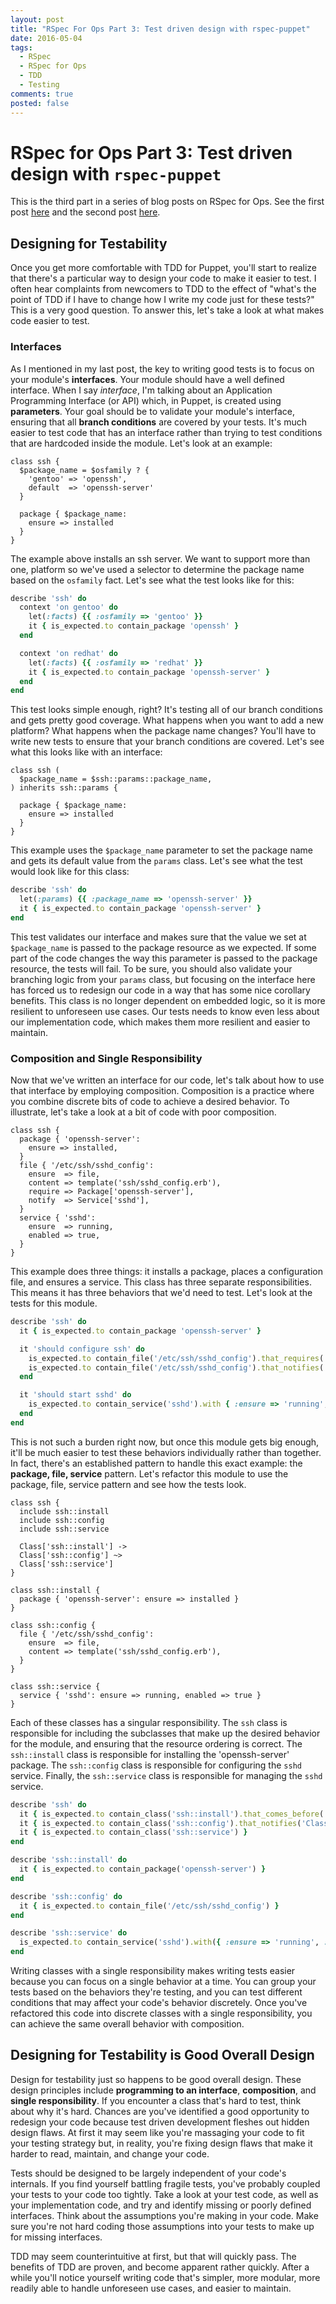 ```yaml
---
layout: post
title: "RSpec For Ops Part 3: Test driven design with rspec-puppet"
date: 2016-05-04
tags:
  - RSpec
  - RSpec for Ops
  - TDD
  - Testing
comments: true
posted: false
---
```


# RSpec for Ops Part 3: Test driven design with `rspec-puppet`
This is the third part in a series of blog posts on RSpec for Ops. See the first
post
[here](http://blog.danzil.io/2016/02/05/rspec-for-ops-part-1-essentials.html)
and the second post
[here](http://blog.danzil.io/2016/05/03/rspec-for-ops-rspec-puppet.html).

## Designing for Testability
Once you get more comfortable with TDD for Puppet, you'll start to realize that
there's a particular way to design your code to make it easier to test. I often
hear complaints from newcomers to TDD to the effect of "what's the point of TDD
if I have to change how I write my code just for these tests?" This is a very
good question. To answer this, let's take a look at what makes code easier to
test.

### Interfaces
As I mentioned in my last post, the key to writing good tests is to focus on
your module's **interfaces**. Your module should have a well defined interface.
When I say _interface_, I'm talking about an Application Programming Interface
(or API) which, in Puppet, is created using **parameters**. Your goal should be
to validate your module's interface, ensuring that all **branch conditions** are
covered by your tests. It's much easier to test code that has an interface
rather than trying to test conditions that are hardcoded inside the module.
Let's look at an example:

```puppet
class ssh {
  $package_name = $osfamily ? {
    'gentoo' => 'openssh',
    default  => 'openssh-server'
  }

  package { $package_name:
    ensure => installed
  }
}
```

The example above installs an ssh server. We want to support more than one,
platform so we've used a selector to determine the package name based on the
`osfamily` fact. Let's see what the test looks like for this:

```ruby
describe 'ssh' do
  context 'on gentoo' do
    let(:facts) {{ :osfamily => 'gentoo' }}
    it { is_expected.to contain_package 'openssh' }
  end

  context 'on redhat' do
    let(:facts) {{ :osfamily => 'redhat' }}
    it { is_expected.to contain_package 'openssh-server' }
  end
end
```

This test looks simple enough, right? It's testing all of our branch conditions
and gets pretty good coverage. What happens when you want to add a new platform?
What happens when the package name changes? You'll have to write new tests to
ensure that your branch conditions are covered. Let's see what this looks like
with an interface:

```puppet
class ssh (
  $package_name = $ssh::params::package_name,
) inherits ssh::params {

  package { $package_name:
    ensure => installed
  }
}
```

This example uses the `$package_name` parameter to set the package name and gets
its default value from the `params` class. Let's see what the test would look
like for this class:

```ruby
describe 'ssh' do
  let(:params) {{ :package_name => 'openssh-server' }}
  it { is_expected.to contain_package 'openssh-server' }
end
```

This test validates our interface and makes sure that the value we set at
`$package_name` is passed to the package resource as we expected. If some part
of the code changes the way this parameter is passed to the package resource,
the tests will fail. To be sure, you should also validate your branching logic
from your `params` class, but focusing on the interface here has forced us to
redesign our code in a way that has some nice corollary benefits. This class is
no longer dependent on embedded logic, so it is more resilient to unforeseen use
cases. Our tests needs to know even less about our implementation code, which
makes them more resilient and easier to maintain.

### Composition and Single Responsibility
Now that we've written an interface for our code, let's talk about how to use
that interface by employing composition. Composition is a practice where you
combine discrete bits of code to achieve a desired behavior. To illustrate,
let's take a look at a bit of code with poor composition.

```puppet
class ssh {
  package { 'openssh-server':
    ensure => installed,
  }
  file { '/etc/ssh/sshd_config':
    ensure  => file,
    content => template('ssh/sshd_config.erb'),
    require => Package['openssh-server'],
    notify  => Service['sshd'],
  }
  service { 'sshd':
    ensure  => running,
    enabled => true,
  }
}
```

This example does three things: it installs a package, places a configuration
file, and ensures a service. This class has three separate responsibilities.
This means it has three behaviors that we'd need to test. Let's look at the
tests for this module.

```ruby
describe 'ssh' do
  it { is_expected.to contain_package 'openssh-server' }

  it 'should configure ssh' do
    is_expected.to contain_file('/etc/ssh/sshd_config').that_requires('Package[openssh-server]')
    is_expected.to contain_file('/etc/ssh/sshd_config').that_notifies('Service[sshd]')
  end

  it 'should start sshd' do
    is_expected.to contain_service('sshd').with { :ensure => 'running', :enabled => true }
  end
end
```

This is not such a burden right now, but once this module gets big enough, it'll
be much easier to test these behaviors individually rather than together. In
fact, there's an established pattern to handle this exact example: the
**package, file, service** pattern. Let's refactor this module to use the
package, file, service pattern and see how the tests look.

```puppet
class ssh {
  include ssh::install
  include ssh::config
  include ssh::service

  Class['ssh::install'] ->
  Class['ssh::config'] ~>
  Class['ssh::service']
}

class ssh::install {
  package { 'openssh-server': ensure => installed }
}

class ssh::config {
  file { '/etc/ssh/sshd_config':
    ensure  => file,
    content => template('ssh/sshd_config.erb'),
  }
}

class ssh::service {
  service { 'sshd': ensure => running, enabled => true }
}
```

Each of these classes has a singular responsibility. The `ssh` class is
responsible for including the subclasses that make up the desired behavior for
the module, and ensuring that the resource ordering is correct. The
`ssh::install` class is responsible for installing the 'openssh-server' package.
The `ssh::config` class is responsible for configuring the `sshd` service.
Finally, the `ssh::service` class is responsible for managing the `sshd`
service.

```ruby
describe 'ssh' do
  it { is_expected.to contain_class('ssh::install').that_comes_before('Class[ssh::config]') }
  it { is_expected.to contain_class('ssh::config').that_notifies('Class[ssh::service]') }
  it { is_expected.to contain_class('ssh::service') }
end

describe 'ssh::install' do
  it { is_expected.to contain_package('openssh-server') }
end

describe 'ssh::config' do
  it { is_expected.to contain_file('/etc/ssh/sshd_config') }
end

describe 'ssh::service' do
  is_expected.to contain_service('sshd').with({ :ensure => 'running', :enabled => true })
end
```

Writing classes with a single responsibility makes writing tests easier because
you can focus on a single behavior at a time. You can group your tests based on
the behaviors they're testing, and you can test different conditions that may
affect your code's behavior discretely. Once you've refactored this code into
discrete classes with a single responsibility, you can achieve the same overall
behavior with composition.

## Designing for Testability is Good Overall Design
Design for testability just so happens to be good overall design. These design
principles include **programming to an interface**, **composition**, and
**single responsibility**. If you encounter a class that's hard to test, think
about why it's hard. Chances are you've identified a good opportunity to
redesign your code because test driven development fleshes out hidden design
flaws. At first it may seem like you're massaging your code to fit your testing
strategy but, in reality, you're fixing design flaws that make it harder to
read, maintain, and change your code.

Tests should be designed to be largely independent of your code's internals. If
you find yourself battling fragile tests, you've probably coupled your tests to
your code too tightly. Take a look at your test code, as well as your
implementation code, and try and identify missing or poorly defined interfaces.
Think about the assumptions you're making in your code. Make sure you're not
hard coding those assumptions into your tests to make up for missing interfaces.

TDD may seem counterintuitive at first, but that will quickly pass. The benefits
of TDD are proven, and become apparent rather quickly. After a while you'll
notice yourself writing code that's simpler, more modular, more readily able to
handle unforeseen use cases, and easier to maintain.
